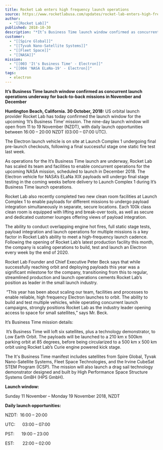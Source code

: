 ```yaml
---
title: Rocket Lab enters high frequency launch operations
source: https://www.rocketlabusa.com/updates/rocket-lab-enters-high-frequency-launch-operations/
author:
  - "[[Rocket Lab]]"
published: 2018-10-30
description: "*It’s Business Time launch window confirmed as concurrent launch operations underway for back-to-back missions in November and December*"
customer:
  - "[[Spire Global]]"
  - "[[Tyvak Nano-Satellite Systems]]"
  - "[[Fleet Space]]"
  - "[[NASA]]"
mission:
  - "[[003 'It's Business Time' - Electron]]"
  - "[[004 'NASA ELaNa-19' - Electron]]"
tags:
  - electron
---
```

**It’s Business Time launch window confirmed as concurrent launch operations underway for back-to-back missions in November and December**

**Huntington Beach, California. 30 October, 2018:** US orbital launch provider Rocket Lab has today confirmed the launch window for the upcoming ‘It’s Business Time’ mission. The nine-day launch window will open from 11 to 19 November (NZDT), with daily launch opportunities between 16:00 – 20:00 NZDT (03:00 – 07:00 UTC).

The Electron launch vehicle is on site at Launch Complex 1 undergoing final pre-launch checkouts, following a final successful stage one static fire test last week.

As operations for the It’s Business Time launch are underway, Rocket Lab has scaled its team and facilities to enable concurrent operations for the upcoming NASA mission, scheduled to launch in December 2018. The Electron vehicle for NASA’s ELaNa XIX payloads will undergo final stage testing in the coming weeks before delivery to Launch Complex 1 during It’s Business Time launch operations.

Rocket Lab also recently completed two new clean room facilities at Launch Complex 1 to enable payloads for different missions to undergo payload integration simultaneously in separate, secure locations. Each 100k class clean room is equipped with lifting and break-over tools, as well as secure and dedicated customer lounges offering views of payload integration.

The ability to conduct overlapping engine hot fires, full static stage tests, payload integration and launch operations for multiple missions is a key factor in Rocket Lab’s ability to meet a high-frequency launch cadence. Following the opening of Rocket Lab’s latest production facility this month, the company is scaling operations to build, test and launch an Electron every week by the end of 2020.

Rocket Lab Founder and Chief Executive Peter Beck says that while successfully reaching orbit and deploying payloads this year was a significant milestone for the company, transitioning from this to regular, streamlined production and launch operations cements Rocket Lab’s position as leader in the small launch industry.

 “This year has been about scaling our team, facilities and processes to enable reliable, high frequency Electron launches to orbit. The ability to build and test multiple vehicles, while operating concurrent launch campaigns, strongly positions Rocket Lab as the industry leader opening access to space for small satellites,” says Mr. Beck. 

It’s Business Time mission details:

 It’s Business Time will loft six satellites, plus a technology demonstrator, to Low Earth Orbit. The payloads will be launched to a 210 km x 500km parking orbit at 85 degrees, before being circularized to a 500 km x 500 km orbit using Rocket Lab’s Curie engine powered kick stage.

The It's Business Time manifest includes satellites from Spire Global, Tyvak Nano-Satellite Systems, Fleet Space Technologies, and the Irvine CubeSat STEM Program (ICSP). The mission will also launch a drag sail technology demonstrator designed and built by High Performance Space Structure Systems GmBH (HPS GmbH).

**Launch window:**

Sunday 11 November – Monday 19 November 2018, NZDT

**Daily launch opportunities:**

NZDT:  16:00 – 20:00

UTC:      03:00 – 07:00

PST:      19:00 – 23:00

EST:       22:00 – 02:00